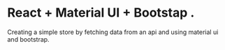 # React + Material UI + Bootstap .

Creating a simple store by fetching data from an api and using material ui and bootstrap.

